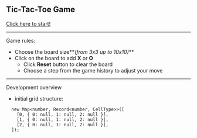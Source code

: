 ## Tic-Tac-Toe Game

[Click here to start!](https://tic-tac-toe-lac-iota-37.vercel.app/)

---

Game rules:

- Choose the board size**_(from 3x3 up to 10x10)_**
- Click on the board to add **X** or **O**
  - Click **Reset** button to clear the board
  - Choose a step from the game history to adjust your move

---

Development overview

- initial grid structure:

```
  new Map<number, Record<number, CellType>>([
    [0, { 0: null, 1: null, 2: null }],
    [1, { 0: null, 1: null, 2: null }],
    [2, { 0: null, 1: null, 2: null }],
  ]);
```
